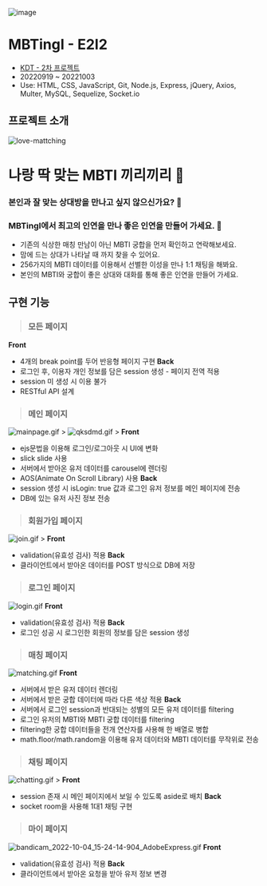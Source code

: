 ![image](<https://www.notion.so/image/https%3A%2F%2Fs3-us-west-2.amazonaws.com%2Fsecure.notion-static.com%2F69aee781-97e4-4144-8f46-aa72635c0e7a%2FMBTingI_logo(nobg).png?table=block&id=8012164e-eaf7-4375-a72e-19b120687faf&spaceId=6e9ffcdf-452b-494c-a455-03f79451456b&width=1640&userId=b30b4534-c8a0-4959-9f96-2c49d1a62326&cache=v2>)

# MBTingI - E2I2

-   [KDT - 2차 프로젝트](https://joodeng.notion.site/4-MBTingI-4e3903fc8fc547589f6db40e0286d39b)
-   20220919 ~ 20221003
-   Use: HTML, CSS, JavaScript, Git, Node.js, Express, jQuery, Axios, Multer, MySQL, Sequelize, Socket.io

## 프로젝트 소개

![love-mattching](https://user-images.githubusercontent.com/99079176/200313309-2d19bef0-c03c-4e2b-97cb-cc38efabff3a.png)

# 나랑 딱 맞는 MBTI 끼리끼리 💜

### 본인과 잘 맞는 상대방을 만나고 싶지 않으신가요? 🥰

### **MBTingI**에서 최고의 인연을 만나 좋은 인연을 만들어 가세요. 👫

-   기존의 식상한 매칭 만남이 아닌 MBTI 궁합을 먼저 확인하고 연락해보세요.
-   맘에 드는 상대가 나타날 때 까지 찾을 수 있어요.
-   256가지의 MBTI 데이터를 이용해서 선별한 이성을 만나 1:1 채팅을 해봐요.
-   본인의 MBTI와 궁합이 좋은 상대와 대화를 통해 좋은 인연을 만들어 가세요.

## 구현 기능

> ### 모든 페이지
**Front**
-   4개의 break point를 두어 반응형 페이지 구현
**Back**
-   로그인 후, 이용자 개인 정보를 담은 session 생성 - 페이지 전역 적용
-   session 미 생성 시 이용 불가
-   RESTful API 설계
> ### 메인 페이지
![mainpage.gif](https://s3-us-west-2.amazonaws.com/secure.notion-static.com/3f03fefa-8cbd-4aca-a2ba-612abb3b4369/mainpage.gif) > ![qksdmd.gif](https://s3-us-west-2.amazonaws.com/secure.notion-static.com/c0306c9e-ac0c-4409-b362-bee8d4840477/qksdmd.gif) > **Front**
-   ejs문법을 이용해 로그인/로그아웃 시 UI에 변화
-   slick slide 사용
-   서버에서 받아온 유저 데이터를 carousel에 렌더링
-   AOS(Animate On Scroll Library) 사용
**Back**
-   session 생성 시 isLogin: true 값과 로그인 유저 정보를 메인 페이지에 전송
-   DB에 있는 유저 사진 정보 전송
> ### 회원가입 페이지
![join.gif](https://s3-us-west-2.amazonaws.com/secure.notion-static.com/d8b7b85b-5fbd-4e22-a04e-ed715bafa92b/join.gif) > **Front**
-   validation(유효성 검사) 적용
**Back**
-   클라이언트에서 받아온 데이터를 POST 방식으로 DB에 저장
> ### 로그인 페이지
![login.gif](https://s3-us-west-2.amazonaws.com/secure.notion-static.com/aae8644e-c545-4c5e-af72-e4a9a7726948/login.gif) **Front**
-   validation(유효성 검사) 적용
**Back**
-   로그인 성공 시 로그인한 회원의 정보를 담은 session 생성
> ### 매칭 페이지
![matching.gif](https://s3-us-west-2.amazonaws.com/secure.notion-static.com/376ed229-38e7-4fea-9701-24f631eac57a/matching.gif)
**Front**
-   서버에서 받은 유저 데이터 렌더링
-   서버에서 받은 궁합 데이터에 따라 다른 색상 적용
**Back**
-   서버에서 로그인 session과 반대되는 성별의 모든 유저 데이터를 filtering
-   로그인 유저의 MBTI와 MBTI 궁합 데이터를 filtering
-   filtering한 궁합 데이터들을 전개 연산자를 사용해 한 배열로 병합
-   math.floor/math.random을 이용해 유저 데이터와 MBTI 데이터를 무작위로 전송
> ### 채팅 페이지
![chatting.gif](https://s3-us-west-2.amazonaws.com/secure.notion-static.com/69b4226b-f33c-44f1-a522-76db27233e4d/chatting.gif) > **Front**
-   session 존재 시 메인 페이지에서 보일 수 있도록 aside로 배치
**Back**
-   socket room을 사용해 1대1 채팅 구현
> ### 마이 페이지
![bandicam_2022-10-04_15-24-14-904_AdobeExpress.gif](https://s3-us-west-2.amazonaws.com/secure.notion-static.com/287944aa-99a4-42d3-a8cf-049c6b46bbea/bandicam_2022-10-04_15-24-14-904_AdobeExpress.gif)
**Front**
-   validation(유효성 검사) 적용
**Back**
-   클라이언트에서 받아온 요청을 받아 유저 정보 변경
